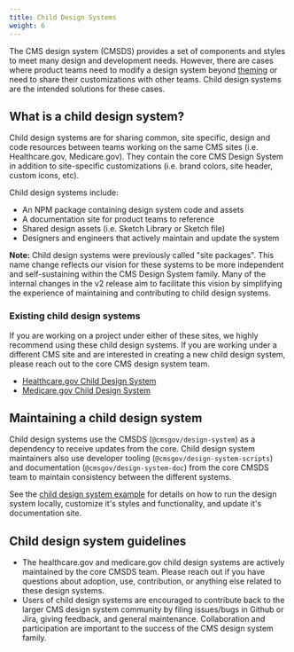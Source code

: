 ```yaml
---
title: Child Design Systems
weight: 6
---
```

The CMS design system (CMSDS) provides a set of components and styles to meet many design and development needs. However, there are cases where product teams need to modify a design system beyond [theming]({{root}}/startup/theming/) or need to share their customizations with other teams. Child design systems are the intended solutions for these cases.

## What is a child design system?

Child design systems are for sharing common, site specific, design and code resources between teams working on the same CMS sites (i.e. Healthcare.gov, Medicare.gov). They contain the core CMS Design System in addition to site-specific customizations (i.e. brand colors, site header, custom icons, etc).

Child design systems include:

* An NPM package containing design system code and assets
* A documentation site for product teams to reference
* Shared design assets (i.e. Sketch Library or Sketch file)
* Designers and engineers that actively maintain and update the system

**Note:** Child design systems were previously called "site packages". This name change reflects our vision for these systems to be more independent and self-sustaining within the CMS Design System family. Many of the internal changes in the v2 release aim to facilitate this vision by simplifying the experience of maintaining and contributing to child design systems.

### Existing child design systems

If you are working on a project under either of these sites, we highly recommend using these child design systems. If you are working under a different CMS site and are interested in creating a new child design system, please reach out to the core CMS design system team.

* [Healthcare.gov Child Design System](https://github.com/CMSgov/design-system/tree/master/packages/ds-healthcare-gov)
* [Medicare.gov Child Design System](https://github.com/CMSgov/design-system/tree/master/packages/ds-medicare-gov)

## Maintaining a child design system

Child design systems use the CMSDS (`@cmsgov/design-system`) as a dependency to receive updates from the core. Child design system maintainers also use developer tooling (`@cmsgov/design-system-scripts`) and documentation (`@cmsgov/design-system-doc`) from the core CMSDS team to maintain consistency between the different systems.

See the [child design system example](https://github.com/CMSgov/design-system/tree/master/examples/child-design-system) for details on how to run the design system locally, customize it's styles and functionality, and update it's documentation site.

## Child design system guidelines

* The healthcare.gov and medicare.gov child design systems are actively maintained by the core CMSDS team. Please reach out if you have questions about adoption, use, contribution, or anything else related to these design systems.
* Users of child design systems are encouraged to contribute back to the larger CMS design system community by filing issues/bugs in Github or Jira, giving feedback, and general maintenance. Collaboration and participation are important to the success of the CMS design system family.